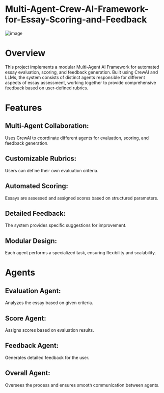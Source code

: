 # Multi-Agent-Crew-AI-Framework-for-Essay-Scoring-and-Feedback

![image](https://github.com/user-attachments/assets/89f94e30-9cb9-48aa-ab8e-1af6f9668499)


# Overview
This project implements a modular Multi-Agent AI Framework for automated essay evaluation, scoring, and feedback generation. Built using CrewAI and LLMs, the system consists of distinct agents responsible for different aspects of essay assessment, working together to provide comprehensive feedback based on user-defined rubrics.

# Features
## Multi-Agent Collaboration: 
Uses CrewAI to coordinate different agents for evaluation, scoring, and feedback generation.

## Customizable Rubrics: 
Users can define their own evaluation criteria.

## Automated Scoring: 
Essays are assessed and assigned scores based on structured parameters.

## Detailed Feedback: 
The system provides specific suggestions for improvement.

## Modular Design: 
Each agent performs a specialized task, ensuring flexibility and scalability.

# Agents
## Evaluation Agent: 
Analyzes the essay based on given criteria.

## Score Agent: 
Assigns scores based on evaluation results.

## Feedback Agent: 
Generates detailed feedback for the user.

## Overall Agent: 
Oversees the process and ensures smooth communication between agents.



